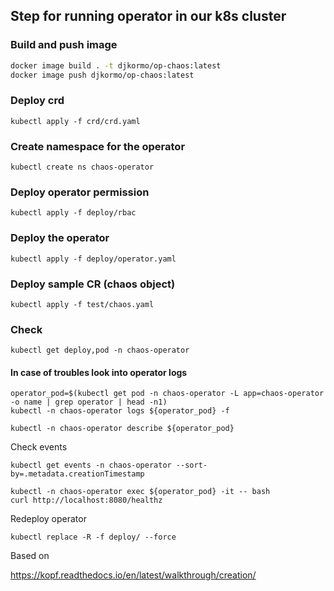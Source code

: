 

## Step for running operator in our k8s cluster

### Build and push image 

```bash
docker image build . -t djkormo/op-chaos:latest 
docker image push djkormo/op-chaos:latest
```

### Deploy crd

```console 
kubectl apply -f crd/crd.yaml 
```

### Create namespace for the operator

```console 
kubectl create ns chaos-operator
```


### Deploy operator permission

```console 
kubectl apply -f deploy/rbac 
```

### Deploy the operator

```console 
kubectl apply -f deploy/operator.yaml 
```

### Deploy sample CR (chaos object)

```console 
kubectl apply -f test/chaos.yaml 
```

### Check 

``` 
kubectl get deploy,pod -n chaos-operator 
```

#### In case of troubles look into operator logs

```
operator_pod=$(kubectl get pod -n chaos-operator -L app=chaos-operator -o name | grep operator | head -n1)
kubectl -n chaos-operator logs ${operator_pod} -f 
```

```
kubectl -n chaos-operator describe ${operator_pod}
```



Check events

```
kubectl get events -n chaos-operator --sort-by=.metadata.creationTimestamp
```

```
kubectl -n chaos-operator exec ${operator_pod} -it -- bash
curl http://localhost:8080/healthz

```


Redeploy operator
```
kubectl replace -R -f deploy/ --force
```

Based on 

https://kopf.readthedocs.io/en/latest/walkthrough/creation/


